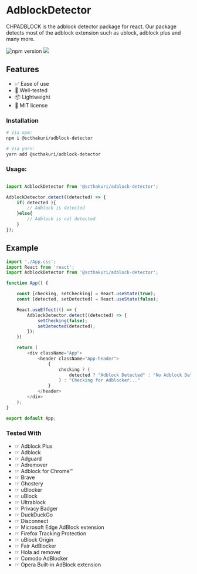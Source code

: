 # AdblockDetector

CHPADBLOCK is the adblock detector package for react. Our package detects most of the adblock extension such as ublock, adblock plus and many more.

![npm version](https://img.shields.io/npm/v/@scthakuri/adblock-detector.svg)
[![](https://data.jsdelivr.com/v1/package/npm/@scthakuri/adblock-detector/badge)](https://www.jsdelivr.com/package/npm/@scthakuri/adblock-detector)

## Features

- ✅ Ease of use
- 🔧 Well-tested
- 📦 Lightweight
- 📝 MIT license 

### Installation

```bash
# Via npm:
npm i @scthakuri/adblock-detector

# Via yarn:
yarn add @scthakuri/adblock-detector
```

### Usage:
```javascript

import AdblockDetector from '@scthakuri/adblock-detector';

AdblockDetector.detect((detected) => {
    if( detected ){
        // Adblock is detected
    }else{
        // Adblock is not detected
    }
});
```

## Example

```javascript
import './App.css';
import React from 'react';
import AdblockDetector from '@scthakuri/adblock-detector';

function App() {

    const [checking, setChecking] = React.useState(true);
    const [detected, setDetected] = React.useState(false);

    React.useEffect(() => {
        AdblockDetector.detect((detected) => {
            setChecking(false);
            setDetected(detected);
        });
    })

    return (
        <div className="App">
            <header className="App-header">
                {
                    checking ? (
                        detected ? "Adblock Detected" : "No Adblock Detected"
                    ) : "Checking for Adblocker..."
                }
            </header>
        </div>
    );
}

export default App;

```

### Tested With

- ☞ Adblock Plus
- ☞ Adblock
- ☞ Adguard
- ☞ Adremover
- ☞ Adblock for Chrome™
- ☞ Brave
- ☞ Ghostery
- ☞ uBlocker
- ☞ uBlock
- ☞ Ultrablock
- ☞ Privacy Badger
- ☞ DuckDuckGo
- ☞ Disconnect
- ☞ Microsoft Edge AdBlock extension
- ☞ Firefox Tracking Protection
- ☞ uBlock Origin
- ☞ Fair AdBlocker
- ☞ Hola ad remover
- ☞ Comodo AdBlocker
- ☞ Opera Built-in AdBlock extension